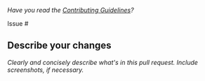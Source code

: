 _Have you read the [Contributing Guidelines][contributing_url]?_

Issue #

## Describe your changes

_Clearly and concisely describe what's in this pull request. Include screenshots, if necessary._

[contributing_url]: https://github.com/kmpizmad/react-hooks-util/tree/master/CONTRIBUTING.md
